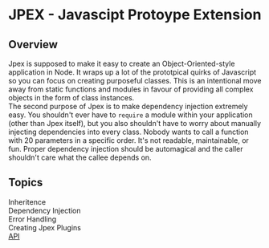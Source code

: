 JPEX - Javascipt Protoype Extension
===================================

Overview
--------
Jpex is supposed to make it easy to create an Object-Oriented-style application in Node. It wraps up a lot of the prototpical quirks of Javascript so you can focus on creating purposeful classes. This is an intentional move away from static functions and modules in favour of providing all complex objects in the form of class instances.  
The second purpose of Jpex is to make dependency injection extremely easy. You shouldn't ever have to `require` a module within your application (other than Jpex itself), but you also shouldn't have to worry about manually injecting dependencies into every class. Nobody wants to call a function with 20 parameters in a specific order. It's not readable, maintainable, or fun. Proper dependency injection should be automagical and the caller shouldn't care what the callee depends on.


Topics
------
Inheritence  
Dependency Injection  
Error Handling  
Creating Jpex Plugins  
[API](./api/index.md')